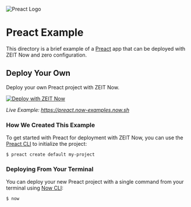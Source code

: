 ![Preact Logo](https://github.com/zeit/now/blob/master/packages/frameworks/logos/preact.svg)

# Preact Example

This directory is a brief example of a [Preact](https://preactjs.com/) app that can be deployed with ZEIT Now and zero configuration.

## Deploy Your Own

Deploy your own Preact project with ZEIT Now.

[![Deploy with ZEIT Now](https://zeit.co/button)](https://zeit.co/new/project?template=https://github.com/zeit/now/tree/master/examples/preact)

_Live Example: https://preact.now-examples.now.sh_

### How We Created This Example

To get started with Preact for deployment with ZEIT Now, you can use the [Preact CLI](https://github.com/preactjs/preact-cli) to initialize the project:

```shell
$ preact create default my-project
```

### Deploying From Your Terminal

You can deploy your new Preact project with a single command from your terminal using [Now CLI](https://zeit.co/download):

```shell
$ now
```
